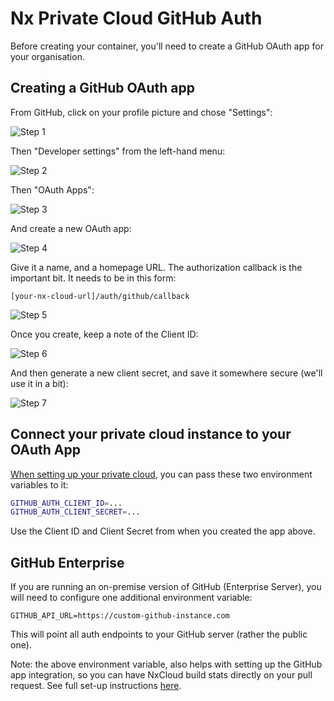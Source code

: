 # Nx Private Cloud GitHub Auth
Before creating your container, you'll need to create a GitHub OAuth app for your organisation.

## Creating a GitHub OAuth app
From GitHub, click on your profile picture and chose "Settings":

![Step 1](/nx-cloud/private/images/github_auth_step_1.png)

Then "Developer settings" from the left-hand menu:

![Step 2](/nx-cloud/private/images/github_auth_step_2.png)

Then "OAuth Apps":

![Step 3](/nx-cloud/private/images/github_auth_step_3.png)

And create a new OAuth app:

![Step 4](/nx-cloud/private/images/github_auth_step_4.png)

Give it a name, and a homepage URL. The authorization callback is the important bit. It needs to be in this form:

`[your-nx-cloud-url]/auth/github/callback`

![Step 5](/nx-cloud/private/images/github_auth_step_5.png)

Once you create, keep a note of the Client ID:

![Step 6](/nx-cloud/private/images/github_auth_step_6.png)

And then generate a new client secret, and save it somewhere secure (we'll use it in a bit):

![Step 7](/nx-cloud/private/images/github_auth_step_7.png)

## Connect your private cloud instance to your OAuth App
[When setting up your private cloud](https://nx.app/docs/get-started-with-private-cloud-community), you can pass these two environment variables to it:

```bash
GITHUB_AUTH_CLIENT_ID=...
GITHUB_AUTH_CLIENT_SECRET=...
```

Use the Client ID and Client Secret from when you created the app above.

## GitHub Enterprise
If you are running an on-premise version of GitHub (Enterprise Server), you will need to configure one additional environment variable:

`GITHUB_API_URL=https://custom-github-instance.com`

This will point all auth endpoints to your GitHub server (rather the public one).

Note: the above environment variable, also helps with setting up the GitHub app integration, so you can have NxCloud build stats directly on your pull request. See full set-up instructions [here](https://nx.app/docs/private-cloud-github-integration).
